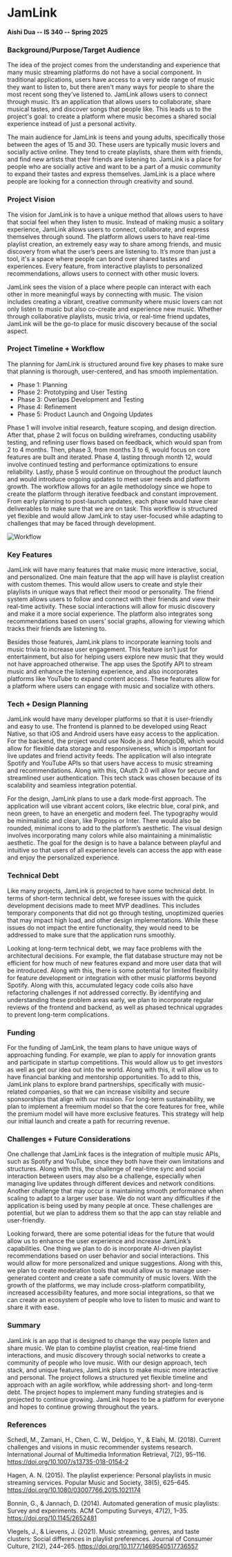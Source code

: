 # JamLink
**Aishi Dua -- IS 340 -- Spring 2025**

### Background/Purpose/Target Audience
The idea of the project comes from the understanding and experience that many music streaming platforms do not have a social component. In traditional applications, users have access to a very wide range of music they want to listen to, but there aren't many ways for people to share the most recent song they’ve listened to. JamLink allows users to connect through music. It’s an application that allows users to collaborate, share musical tastes, and discover songs that people like. This leads us to the project's goal: to create a platform where music becomes a shared social experience instead of just a personal activity. 

The main audience for JamLink is teens and young adults, specifically those between the ages of 15 and 30. These users are typically music lovers and socially active online. They tend to create playlists, share them with friends, and find new artists that their friends are listening to. JamLink is a place for people who are socially active and want to be a part of a music community to expand their tastes and express themselves. JamLink is a place where people are looking for a connection through creativity and sound. 

### Project Vision
The vision for JamLink is to have a unique method that allows users to have that social feel when they listen to music. Instead of making music a solitary experience, JamLink allows users to connect, collaborate, and express themselves through sound. The platform allows users to have real-time playlist creation, an extremely easy way to share among friends, and music discovery from what the user’s peers are listening to. It’s more than just a tool, it's a space where people can bond over shared tastes and experiences. Every feature, from interactive playlists to personalized recommendations, allows users to connect with other music lovers. 

JamLink sees the vision of a place where people can interact with each other in more meaningful ways by connecting with music. The vision includes creating a vibrant, creative community where music lovers can not only listen to music but also co-create and experience new music. Whether through collaborative playlists, music trivia, or real-time friend updates, JamLink will be the go-to place for music discovery because of the social aspect. 

### Project Timeline + Workflow
The planning for JamLink is structured around five key phases to make sure that planning is thorough, user-centered, and has smooth implementation.
 - Phase 1: Planning
 - Phase 2: Prototyping and User Testing
 - Phase 3: Overlaps Development and Testing
 - Phase 4: Refinement
 - Phase 5: Product Launch and Ongoing Updates

Phase 1 will involve initial research, feature scoping, and design direction. After that, phase 2 will focus on building wireframes, conducting usability testing, and refining user flows based on feedback, which would span from 2 to 4 months. Then, phase 3, from months 3 to 6, would focus on core features are built and iterated. Phase 4, lasting through month 12, would involve continued testing and performance optimizations to ensure reliability. Lastly, phase 5 would continue on throughout the product launch and would introduce ongoing updates to meet user needs and platform growth. The workflow allows for an agile methodology since we hope to create the platform through iterative feedback and constant improvement. From early planning to post-launch updates, each phase would have clear deliverables to make sure that we are on task. This workflow is structured yet flexible and would allow JamLink to stay user-focused while adapting to challenges that may be faced through development.

![Workflow](https://github.com/ad1022/Project-Management/blob/48f0192dadcc7c9111f3df7d4b9649b688c54e5c/FINAL%20PAPERS/IS%20340%20workflow.png)

### Key Features
JamLink will have many features that make music more interactive, social, and personalized. One main feature that the app will have is playlist creation with custom themes. This would allow users to create and style their playlists in unique ways that reflect their mood or personality. The friend system allows users to follow and connect with their friends and view their real-time activity. These social interactions will allow for music discovery and make it a more social experience. The platform also integrates song recommendations based on users’ social graphs, allowing for viewing which tracks their friends are listening to. 

Besides those features, JamLink plans to incorporate learning tools and music trivia to increase user engagement. This feature isn’t just for entertainment, but also for helping users explore new music that they would not have approached otherwise. The app uses the Spotify API to stream music and enhance the listening experience, and also incorporates platforms like YouTube to expand content access. These features allow for a platform where users can engage with music and socialize with others. 

### Tech + Design Planning
JamLink would have many developer platforms so that it is user-friendly and easy to use. The frontend is planned to be developed using React Native, so that iOS and Android users have easy access to the application. For the backend, the project would use Node.js and MongoDB, which would allow for flexible data storage and responsiveness, which is important for live updates and friend activity feeds. The application will also integrate Spotify and YouTube APIs so that users have access to music streaming and recommendations. Along with this, OAuth 2.0 will allow for secure and streamlined user authentication. This tech stack was chosen because of its scalability and seamless integration potential. 

For the design, JamLink plans to use a dark mode-first approach. The application will use vibrant accent colors, like electric blue, coral pink, and neon green, to have an energetic and modern feel. The typography would be minimalistic and clean, like Poppins or Inter. There would also be rounded, minimal icons to add to the platform’s aesthetic. The visual design involves incorporating many colors while also maintaining a minimalistic aesthetic. The goal for the design is to have a balance between playful and intuitive so that users of all experience levels can access the app with ease and enjoy the personalized experience. 

### Technical Debt
Like many projects, JamLink is projected to have some technical debt. In terms of short-term technical debt, we foresee issues with the quick development decisions made to meet MVP deadlines. This includes temporary components that did not go through testing, unoptimized queries that may impact high load, and other design implementations. While these issues do not impact the entire functionality, they would need to be addressed to make sure that the application runs smoothly. 

Looking at long-term technical debt, we may face problems with the architectural decisions. For example, the flat database structure may not be efficient for how much of new features expand and more user data that will be introduced. Along with this, there is some potential for limited flexibility for feature development or integration with other music platforms beyond Spotify. Along with this, accumulated legacy code coils also have refactoring challenges if not addressed correctly. By identifying and understanding these problem areas early, we plan to incorporate regular reviews of the frontend and backend, as well as phased technical upgrades to prevent long-term complications. 

### Funding
For the funding of JamLink, the team plans to have unique ways of approaching funding. For example, we plan to apply for innovation grants and participate in startup competitions. This would allow us to get investors as well as get our idea out into the world. Along with this, it will allow us to have financial banking and mentorship opportunities. To add to this, JamLink plans to explore brand partnerships, specifically with music-related companies, so that we can increase visibility and secure sponsorships that align with our mission. For long-term sustainability, we plan to implement a freemium model so that the core features for free, while the premium model will have more exclusive features. This strategy will help our initial launch and create a path for recurring revenue. 

### Challenges + Future Considerations
One challenge that JamLink faces is the integration of multiple music APIs, such as Spotify and YouTube, since they both have their own limitations and structures. Along with this, the challenge of real-time sync and social interaction between users may also be a challenge, especially when managing live updates through different devices and network conditions. Another challenge that may occur is maintaining smooth performance when scaling to adapt to a larger user base. We do not want any difficulties if the application is being used by many people at once. These challenges are potential, but we plan to address them so that the app can stay reliable and user-friendly. 

Looking forward, there are some potential ideas for the future that would allow us to enhance the user experience and increase JamLink’s capabilities. One thing we plan to do is incorporate AI-driven playlist recommendations based on user behavior and social interactions. This would allow for more personalized and unique suggestions. Along with this, we plan to create moderation tools that would allow us to manage user-generated content and create a safe community of music lovers. With the growth of the platforms, we may include cross-platform compatibility, increased accessibility features, and more social integrations, so that we can create an ecosystem of people who love to listen to music and want to share it with ease. 

### Summary 
JamLink is an app that is designed to change the way people listen and share music. We plan to combine playlist creation, real-time friend interactions, and music discovery through social networks to create a community of people who love music. With our design approach, tech stack, and unique features, JamLink plans to make music more interactive and personal. The project follows a structured yet flexible timeline and approach with an agile workflow, while addressing short- and long-term debt. The project hopes to implement many funding strategies and is projected to continue growing. JamLink hopes to be a platform for everyone and hopes to continue growing throughout the years.

### References
Schedl, M., Zamani, H., Chen, C. W., Deldjoo, Y., & Elahi, M. (2018). Current challenges and visions in music recommender systems research. International Journal of Multimedia Information Retrieval, 7(2), 95–116. https://doi.org/10.1007/s13735-018-0154-2

Hagen, A. N. (2015). The playlist experience: Personal playlists in music streaming services. Popular Music and Society, 38(5), 625–645. https://doi.org/10.1080/03007766.2015.1021174

Bonnin, G., & Jannach, D. (2014). Automated generation of music playlists: Survey and experiments. ACM Computing Surveys, 47(2), 1–35. https://doi.org/10.1145/2652481

Vlegels, J., & Lievens, J. (2021). Music streaming, genres, and taste clusters: Social differences in playlist preferences. Journal of Consumer Culture, 21(2), 244–265. https://doi.org/10.1177/1469540517736557
